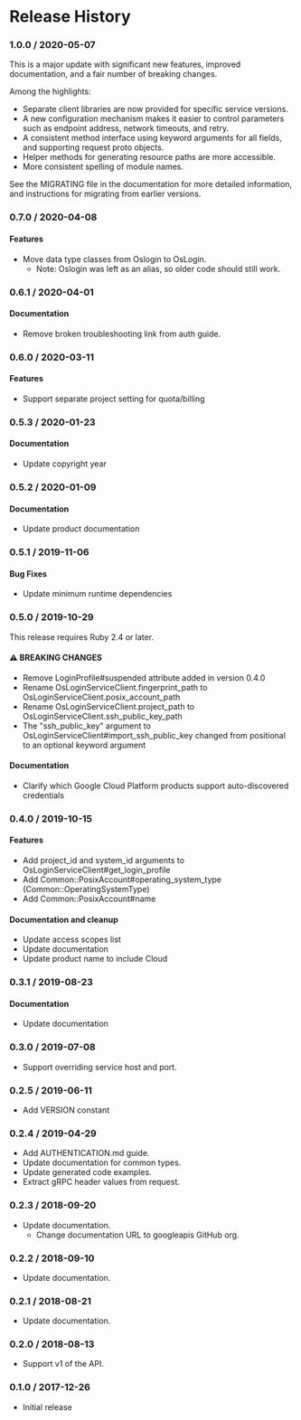 # Release History

### 1.0.0 / 2020-05-07

This is a major update with significant new features, improved documentation, and a fair number of breaking changes.

Among the highlights:

* Separate client libraries are now provided for specific service versions.
* A new configuration mechanism makes it easier to control parameters such as endpoint address, network timeouts, and retry.
* A consistent method interface using keyword arguments for all fields, and supporting request proto objects.
* Helper methods for generating resource paths are more accessible.
* More consistent spelling of module names.

See the MIGRATING file in the documentation for more detailed information, and instructions for migrating from earlier versions.

### 0.7.0 / 2020-04-08

#### Features

* Move data type classes from Oslogin to OsLogin.
  * Note: Oslogin was left as an alias, so older code should still work.

### 0.6.1 / 2020-04-01

#### Documentation

* Remove broken troubleshooting link from auth guide.

### 0.6.0 / 2020-03-11

#### Features

* Support separate project setting for quota/billing

### 0.5.3 / 2020-01-23

#### Documentation

* Update copyright year

### 0.5.2 / 2020-01-09

#### Documentation

* Update product documentation

### 0.5.1 / 2019-11-06

#### Bug Fixes

* Update minimum runtime dependencies

### 0.5.0 / 2019-10-29

This release requires Ruby 2.4 or later.

#### ⚠ BREAKING CHANGES

* Remove LoginProfile#suspended attribute added in version 0.4.0
* Rename OsLoginServiceClient.fingerprint_path to OsLoginServiceClient.posix_account_path
* Rename OsLoginServiceClient.project_path to OsLoginServiceClient.ssh_public_key_path
* The "ssh_public_key" argument to OsLoginServiceClient#import_ssh_public_key changed from positional to an optional keyword argument

#### Documentation

* Clarify which Google Cloud Platform products support auto-discovered credentials

### 0.4.0 / 2019-10-15

#### Features

* Add project_id and system_id arguments to OsLoginServiceClient#get_login_profile
* Add Common::PosixAccount#operating_system_type (Common::OperatingSystemType)
* Add Common::PosixAccount#name

#### Documentation and cleanup

* Update access scopes list
* Update documentation
* Update product name to include Cloud

### 0.3.1 / 2019-08-23

#### Documentation

* Update documentation

### 0.3.0 / 2019-07-08

* Support overriding service host and port.

### 0.2.5 / 2019-06-11

* Add VERSION constant

### 0.2.4 / 2019-04-29

* Add AUTHENTICATION.md guide.
* Update documentation for common types.
* Update generated code examples.
* Extract gRPC header values from request.

### 0.2.3 / 2018-09-20

* Update documentation.
  * Change documentation URL to googleapis GitHub org.

### 0.2.2 / 2018-09-10

* Update documentation.

### 0.2.1 / 2018-08-21

* Update documentation.

### 0.2.0 / 2018-08-13

* Support v1 of the API.

### 0.1.0 / 2017-12-26

* Initial release
